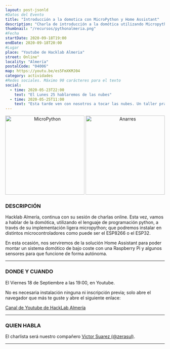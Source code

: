 ```yaml
---
layout: post-jsonld
#Datos del Evento
title: "Introducción a la domotica con MicroPython y Home Assistant"
description: "Charla de introducción a la domótica utilizando Micropython y home assistant"
thumbnail: "/recursos/pythonalmeria.png"
#Fecha
startDate: 2020-09-18T19:00
endDate: 2020-09-18T20:00
#Lugar
place: "Youtube de Hacklab Almeria"
street: Online"
locality: "Almería"
postalCode: "04006"
map: https://youtu.be/es5FmXKMJ04
category: actividades
#Redes sociales. Máximo 90 carácteres para el texto
social:
  - time: 2020-05-23T22:00
    text: "El Lunes 25 hablaremos de las nubes"
  - time: 2020-05-25T11:00
    text: "Esta tarde ven con nosotros a tocar las nubes. Un taller práctico"
---
```


<p align="center">
  <img
    src="https://upload.wikimedia.org/wikipedia/commons/4/4e/Micropython-logo.svg"
    alt="MicroPython" width="250px"/>
  <img
    src="https://upload.wikimedia.org/wikipedia/commons/thumb/6/6e/Home_Assistant_Logo.svg/519px-Home_Assistant_Logo.svg.png"
    alt="Anarres" width="250px"/>
</p>

### DESCRIPCIÓN

Hacklab Almería, continua con su sesión de charlas online. Esta vez, vamos a hablar de la domótica, utilizando el lenguaje de programación python, a través de su implementación ligera micropython; que podremos instalar en distintos microcontroladores como puede ser el ESP8266 o el ESP32.

En esta ocasión, nos serviremos de la solución Home Assistant para poder montar un sistema domótico de bajo coste con una Raspberry Pi y algunos sensores para que funcione de forma autónoma.

---

### DONDE Y CUANDO

El Viernes 18 de Septiembre a las 19:00, en Youtube.

No es necesaria instalación ninguna ni inscripción previa; solo abre el navegador que más te guste y abre el siguiente enlace:

[Canal de Youtube de HackLab Almería](https://youtu.be/es5FmXKMJ04)

---

### QUIEN HABLA

El charlista será nuestro compañero [Victor Suarez (@zerasul)](https://github.com/zerasul).

---
